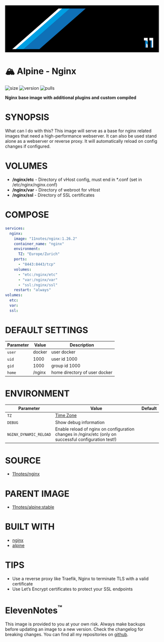 ![Banner](https://github.com/11notes/defaults/blob/main/static/img/banner.png?raw=true)

# 🏔️ Alpine - Nginx
![size](https://img.shields.io/docker/image-size/11notes/nginx/1.26.2?color=0eb305) ![version](https://img.shields.io/docker/v/11notes/nginx/1.26.2?color=eb7a09) ![pulls](https://img.shields.io/docker/pulls/11notes/nginx?color=2b75d6)

**Nginx base image with additional plugins and custom compiled**

# SYNOPSIS
What can I do with this? This image will serve as a base for nginx related images that need a high-performance webserver. It can also be used stand alone as a webserver or reverse proxy. It will automatically reload on config changes if configured.

# VOLUMES
* **/nginx/etc** - Directory of vHost config, must end in *.conf (set in /etc/nginx/nginx.conf)
* **/nginx/var** - Directory of webroot for vHost
* **/nginx/ssl** - Directory of SSL certificates

# COMPOSE
```yaml
services:
  nginx:
    image: "11notes/nginx:1.26.2"
    container_name: "nginx"
    environment:
      TZ: "Europe/Zurich"
    ports:
      - "8443:8443/tcp"
    volumes:
      - "etc:/nginx/etc"
      - "var:/nginx/var"
      - "ssl:/nginx/ssl"
    restart: "always"
volumes:
  etc:
  var:
  ssl:
```

# DEFAULT SETTINGS
| Parameter | Value | Description |
| --- | --- | --- |
| `user` | docker | user docker |
| `uid` | 1000 | user id 1000 |
| `gid` | 1000 | group id 1000 |
| `home` | /nginx | home directory of user docker |

# ENVIRONMENT
| Parameter | Value | Default |
| --- | --- | --- |
| `TZ` | [Time Zone](https://en.wikipedia.org/wiki/List_of_tz_database_time_zones) | |
| `DEBUG` | Show debug information | |
| `NGINX_DYNAMIC_RELOAD` | Enable reload of nginx on configuration changes in /nginx/etc (only on successful configuration test!) | |

# SOURCE
* [11notes/nginx](https://github.com/11notes/docker-nginx)

# PARENT IMAGE
* [11notes/alpine:stable](https://hub.docker.com/r/11notes/alpine)

# BUILT WITH
* [nginx](https://nginx.org)
* [alpine](https://alpinelinux.org)

# TIPS
* Use a reverse proxy like Traefik, Nginx to terminate TLS with a valid certificate
* Use Let’s Encrypt certificates to protect your SSL endpoints

# ElevenNotes<sup>™️</sup>
This image is provided to you at your own risk. Always make backups before updating an image to a new version. Check the changelog for breaking changes. You can find all my repositories on [github](https://github.com/11notes).
    